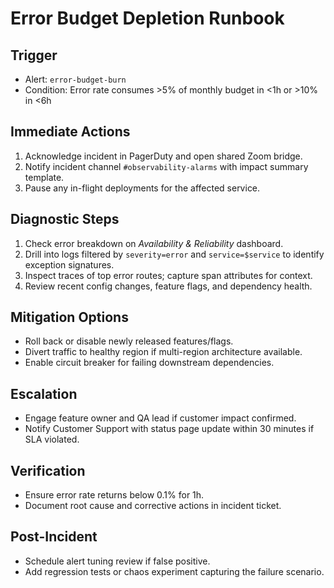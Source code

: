 # Error Budget Depletion Runbook

## Trigger
- Alert: `error-budget-burn`
- Condition: Error rate consumes >5% of monthly budget in <1h or >10% in <6h

## Immediate Actions
1. Acknowledge incident in PagerDuty and open shared Zoom bridge.
2. Notify incident channel `#observability-alarms` with impact summary template.
3. Pause any in-flight deployments for the affected service.

## Diagnostic Steps
1. Check error breakdown on *Availability & Reliability* dashboard.
2. Drill into logs filtered by `severity=error` and `service=$service` to identify exception signatures.
3. Inspect traces of top error routes; capture span attributes for context.
4. Review recent config changes, feature flags, and dependency health.

## Mitigation Options
- Roll back or disable newly released features/flags.
- Divert traffic to healthy region if multi-region architecture available.
- Enable circuit breaker for failing downstream dependencies.

## Escalation
- Engage feature owner and QA lead if customer impact confirmed.
- Notify Customer Support with status page update within 30 minutes if SLA violated.

## Verification
- Ensure error rate returns below 0.1% for 1h.
- Document root cause and corrective actions in incident ticket.

## Post-Incident
- Schedule alert tuning review if false positive.
- Add regression tests or chaos experiment capturing the failure scenario.
